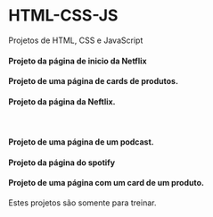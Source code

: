 # HTML-CSS-JS
 Projetos de HTML, CSS e JavaScript


<!--<img src="./Projeto-TWD/src/assets/Captura de tela 2024-03-18 212457.png">-->
<h4>Projeto da página de inicio da Netflix</h4>

<a href="https://eduardapouzada.github.io/HTML-CSS-JS/Projeto-Netflix-2/index.html"></a>

<h4>Projeto de uma página de cards de produtos.</h4>

<a href="https://eduardapouzada.github.io/HTML-CSS-JS/Projeto-Cards/"></a>

<h4>Projeto da página da Neftlix.</h4>
<br>
<a href="https://eduardapouzada.github.io/HTML-CSS-JS/Projeto-Netflix-1/"></a>

<h4>Projeto de uma página de um podcast.</h4>

<a href="https://eduardapouzada.github.io/HTML-CSS-JS/Projeto-PodCast/"></a>

<h4>Projeto da página do spotify</h4>

<a href="https://eduardapouzada.github.io/HTML-CSS-JS/Projeto-Spotify-Imersão/"></a>

<h4>Projeto de uma página com um card de um produto.</h4>

<a href="https://eduardapouzada.github.io/HTML-CSS-JS/Projeto-Tenis-Nike/"></a>

<p>Estes projetos são somente para treinar.</p>
